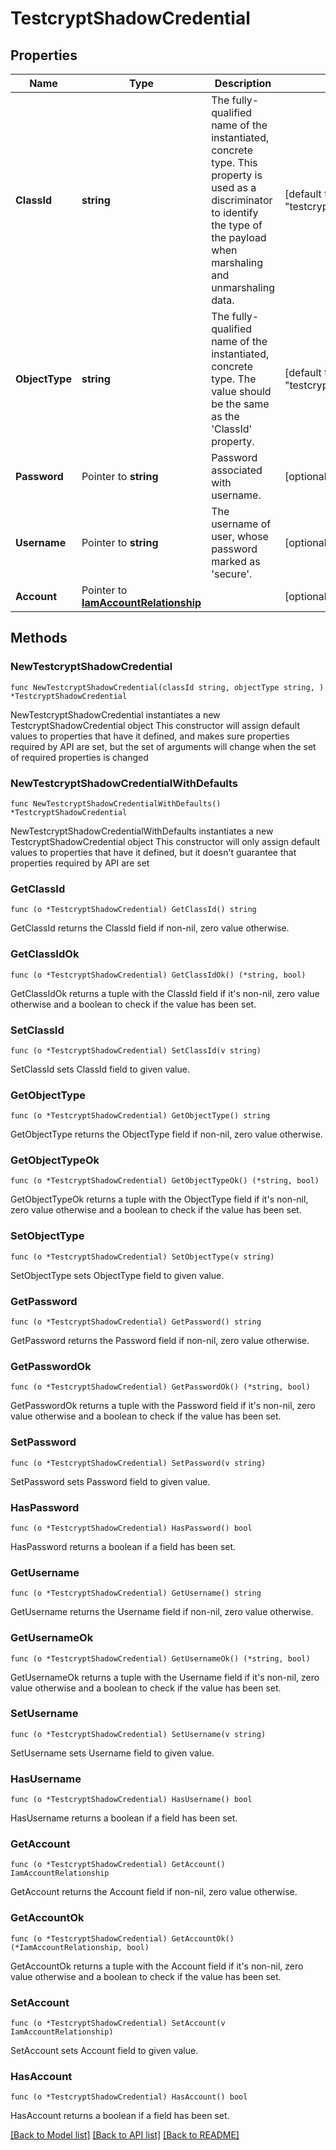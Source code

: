 # TestcryptShadowCredential

## Properties

Name | Type | Description | Notes
------------ | ------------- | ------------- | -------------
**ClassId** | **string** | The fully-qualified name of the instantiated, concrete type. This property is used as a discriminator to identify the type of the payload when marshaling and unmarshaling data. | [default to "testcrypt.ShadowCredential"]
**ObjectType** | **string** | The fully-qualified name of the instantiated, concrete type. The value should be the same as the &#39;ClassId&#39; property. | [default to "testcrypt.ShadowCredential"]
**Password** | Pointer to **string** | Password associated with username. | [optional] [readonly] 
**Username** | Pointer to **string** | The username of user, whose password marked as &#39;secure&#39;. | [optional] [readonly] 
**Account** | Pointer to [**IamAccountRelationship**](iam.Account.Relationship.md) |  | [optional] 

## Methods

### NewTestcryptShadowCredential

`func NewTestcryptShadowCredential(classId string, objectType string, ) *TestcryptShadowCredential`

NewTestcryptShadowCredential instantiates a new TestcryptShadowCredential object
This constructor will assign default values to properties that have it defined,
and makes sure properties required by API are set, but the set of arguments
will change when the set of required properties is changed

### NewTestcryptShadowCredentialWithDefaults

`func NewTestcryptShadowCredentialWithDefaults() *TestcryptShadowCredential`

NewTestcryptShadowCredentialWithDefaults instantiates a new TestcryptShadowCredential object
This constructor will only assign default values to properties that have it defined,
but it doesn't guarantee that properties required by API are set

### GetClassId

`func (o *TestcryptShadowCredential) GetClassId() string`

GetClassId returns the ClassId field if non-nil, zero value otherwise.

### GetClassIdOk

`func (o *TestcryptShadowCredential) GetClassIdOk() (*string, bool)`

GetClassIdOk returns a tuple with the ClassId field if it's non-nil, zero value otherwise
and a boolean to check if the value has been set.

### SetClassId

`func (o *TestcryptShadowCredential) SetClassId(v string)`

SetClassId sets ClassId field to given value.


### GetObjectType

`func (o *TestcryptShadowCredential) GetObjectType() string`

GetObjectType returns the ObjectType field if non-nil, zero value otherwise.

### GetObjectTypeOk

`func (o *TestcryptShadowCredential) GetObjectTypeOk() (*string, bool)`

GetObjectTypeOk returns a tuple with the ObjectType field if it's non-nil, zero value otherwise
and a boolean to check if the value has been set.

### SetObjectType

`func (o *TestcryptShadowCredential) SetObjectType(v string)`

SetObjectType sets ObjectType field to given value.


### GetPassword

`func (o *TestcryptShadowCredential) GetPassword() string`

GetPassword returns the Password field if non-nil, zero value otherwise.

### GetPasswordOk

`func (o *TestcryptShadowCredential) GetPasswordOk() (*string, bool)`

GetPasswordOk returns a tuple with the Password field if it's non-nil, zero value otherwise
and a boolean to check if the value has been set.

### SetPassword

`func (o *TestcryptShadowCredential) SetPassword(v string)`

SetPassword sets Password field to given value.

### HasPassword

`func (o *TestcryptShadowCredential) HasPassword() bool`

HasPassword returns a boolean if a field has been set.

### GetUsername

`func (o *TestcryptShadowCredential) GetUsername() string`

GetUsername returns the Username field if non-nil, zero value otherwise.

### GetUsernameOk

`func (o *TestcryptShadowCredential) GetUsernameOk() (*string, bool)`

GetUsernameOk returns a tuple with the Username field if it's non-nil, zero value otherwise
and a boolean to check if the value has been set.

### SetUsername

`func (o *TestcryptShadowCredential) SetUsername(v string)`

SetUsername sets Username field to given value.

### HasUsername

`func (o *TestcryptShadowCredential) HasUsername() bool`

HasUsername returns a boolean if a field has been set.

### GetAccount

`func (o *TestcryptShadowCredential) GetAccount() IamAccountRelationship`

GetAccount returns the Account field if non-nil, zero value otherwise.

### GetAccountOk

`func (o *TestcryptShadowCredential) GetAccountOk() (*IamAccountRelationship, bool)`

GetAccountOk returns a tuple with the Account field if it's non-nil, zero value otherwise
and a boolean to check if the value has been set.

### SetAccount

`func (o *TestcryptShadowCredential) SetAccount(v IamAccountRelationship)`

SetAccount sets Account field to given value.

### HasAccount

`func (o *TestcryptShadowCredential) HasAccount() bool`

HasAccount returns a boolean if a field has been set.


[[Back to Model list]](../README.md#documentation-for-models) [[Back to API list]](../README.md#documentation-for-api-endpoints) [[Back to README]](../README.md)


